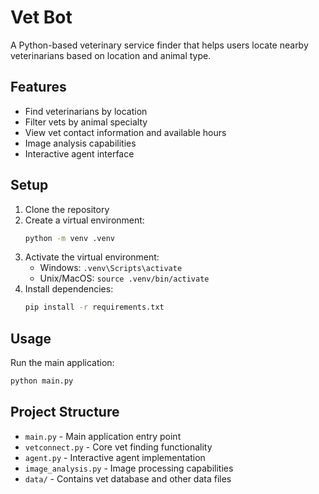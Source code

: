 # Vet Bot

A Python-based veterinary service finder that helps users locate nearby veterinarians based on location and animal type.

## Features

- Find veterinarians by location
- Filter vets by animal specialty
- View vet contact information and available hours
- Image analysis capabilities
- Interactive agent interface

## Setup

1. Clone the repository
2. Create a virtual environment:
   ```bash
   python -m venv .venv
   ```
3. Activate the virtual environment:
   - Windows: `.venv\Scripts\activate`
   - Unix/MacOS: `source .venv/bin/activate`
4. Install dependencies:
   ```bash
   pip install -r requirements.txt
   ```

## Usage

Run the main application:
```bash
python main.py
```

## Project Structure

- `main.py` - Main application entry point
- `vetconnect.py` - Core vet finding functionality
- `agent.py` - Interactive agent implementation
- `image_analysis.py` - Image processing capabilities
- `data/` - Contains vet database and other data files 